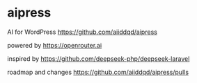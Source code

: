 # aipress

AI for WordPress https://github.com/aiiddqd/aipress

powered by https://openrouter.ai

inspired by https://github.com/deepseek-php/deepseek-laravel 

roadmap and changes https://github.com/aiiddqd/aipress/pulls